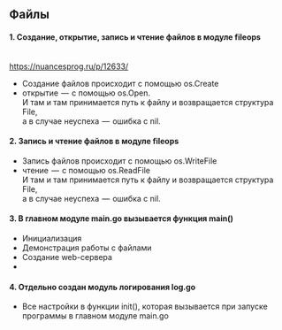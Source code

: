 ## Файлы

#### 1. Создание, открытие, запись и чтение файлов в модуле fileops
<br>https://nuancesprog.ru/p/12633/
* Создание файлов происходит с помощью os.Create
* открытие  —  с помощью os.Open.
<br>И там и там принимается путь к файлу и возвращается структура File,
<br>а в случае неуспеха  —  ошибка с nil.

#### 2. Запись и чтение файлов в модуле fileops
* Запись файлов происходит с помощью os.WriteFile
* чтение  —  с помощью os.ReadFile
<br>И там и там принимается путь к файлу и возвращается структура File,
<br>а в случае неуспеха  —  ошибка с nil.

#### 3. В главном модуле main.go вызывается функция main()
* Инициализация
* Демонстрация работы с файлами
* Создание web-сервера
* 
#### 4. Отдельно создан модуль логирования log.go
* Все настройки в функции init(),  которая вызывается при запуске программы в главном модуле main.go